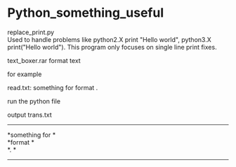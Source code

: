# Python_something_useful

replace_print.py  
Used to handle problems like python2.X print "Hello world", python3.X print("Hello world").
This program only focuses on single line print fixes.

text_boxer.rar
format text

for example

read.txt:
something for
format
.

run the python file

output trans.txt  
****************  
*something for *  
*format        *  
*.             *  
****************  
